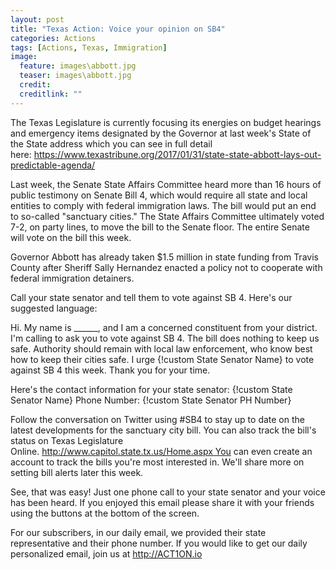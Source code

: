 ```yaml
---
layout: post
title: "Texas Action: Voice your opinion on SB4"
categories: Actions
tags: [Actions, Texas, Immigration]
image:
  feature: images\abbott.jpg
  teaser: images\abbott.jpg
  credit:
  creditlink: ""
---
```


The Texas Legislature is currently focusing its energies on budget hearings and emergency items designated by the Governor at last week's State of the State address which you can see in full detail here: https://www.texastribune.org/2017/01/31/state-state-abbott-lays-out-predictable-agenda/

Last week, the Senate State Affairs Committee heard more than 16 hours of public testimony on Senate Bill 4, which would require all state and local entities to comply with federal immigration laws. The bill would put an end to so-called "sanctuary cities." The State Affairs Committee ultimately voted 7-2, on party lines, to move the bill to the Senate floor. The entire Senate will vote on the bill this week.

Governor Abbott has already taken $1.5 million in state funding from Travis County after Sheriff Sally Hernandez enacted a policy not to cooperate with federal immigration detainers.

Call your state senator and tell them to vote against SB 4. Here's our suggested language:

Hi. My name is ______, and I am a concerned constituent from your district. I'm calling to ask you to vote against SB 4. The bill does nothing to keep us safe. Authority should remain with local law enforcement, who know best how to keep their cities safe. I urge {!custom State Senator Name} to vote against SB 4 this week. Thank you for your time.

Here's the contact information for your state senator: {!custom State Senator Name} Phone Number: {!custom State Senator PH Number}

Follow the conversation on Twitter using #SB4 to stay up to date on the latest developments for the sanctuary city bill. You can also track the bill's status on Texas Legislature Online. http://www.capitol.state.tx.us/Home.aspx You can even create an account to track the bills you're most interested in. We'll share more on setting bill alerts later this week.

See, that was easy! Just one phone call to your state senator and your voice has been heard. If you enjoyed this email please share it with your friends using the buttons at the bottom of the screen.

For our subscribers, in our daily email, we provided their state representative and their phone number. If you would like to get our daily personalized email, join us at http://ACT1ON.io
